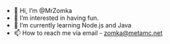 - 👋 Hi, I’m @MrZomka
- 👀 I’m interested in having fun.
- 🌱 I’m currently learning Node.js and Java
- 📫 How to reach me via email - zomka@metamc.net
